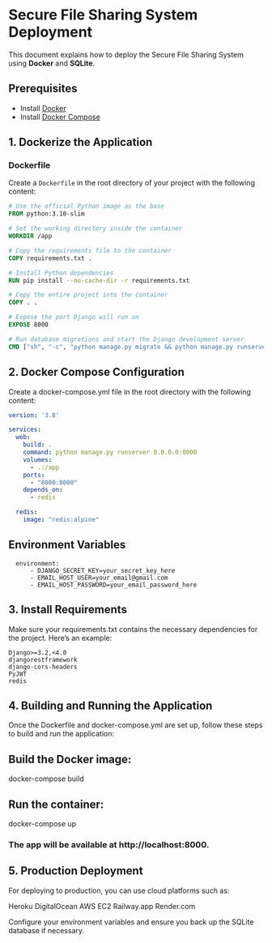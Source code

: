 # Secure File Sharing System Deployment

This document explains how to deploy the Secure File Sharing System using **Docker** and **SQLite**.

## Prerequisites

- Install [Docker](https://docs.docker.com/get-docker/)
- Install [Docker Compose](https://docs.docker.com/compose/install/)

## 1. Dockerize the Application

### Dockerfile

Create a `Dockerfile` in the root directory of your project with the following content:

```Dockerfile
# Use the official Python image as the base
FROM python:3.10-slim

# Set the working directory inside the container
WORKDIR /app

# Copy the requirements file to the container
COPY requirements.txt .

# Install Python dependencies
RUN pip install --no-cache-dir -r requirements.txt

# Copy the entire project into the container
COPY . .

# Expose the port Django will run on
EXPOSE 8000

# Run database migrations and start the Django development server
CMD ["sh", "-c", "python manage.py migrate && python manage.py runserver 0.0.0.0:8000"]
```

## 2. Docker Compose Configuration

Create a docker-compose.yml file in the root directory with the following content:

```docker-compose.yml
version: '3.8'

services:
  web:
    build: .
    command: python manage.py runserver 0.0.0.0:8000
    volumes:
      - .:/app
    ports:
      - "8000:8000"
    depends_on:
      - redis

  redis:
    image: "redis:alpine"
```
## Environment Variables
```
  environment:
      - DJANGO_SECRET_KEY=your_secret_key_here
      - EMAIL_HOST_USER=your_email@gmail.com
      - EMAIL_HOST_PASSWORD=your_email_password_here
```

## 3. Install Requirements

Make sure your requirements.txt contains the necessary dependencies for the project. Here’s an example:

```
Django>=3.2,<4.0
djangorestframework
django-cors-headers
PyJWT
redis
```

## 4.  Building and Running the Application

Once the Dockerfile and docker-compose.yml are set up, follow these steps to build and run the application:

## Build the Docker image:
docker-compose build

## Run the container:
docker-compose up

### The app will be available at http://localhost:8000.

## 5. Production Deployment
For deploying to production, you can use cloud platforms such as:

Heroku
DigitalOcean
AWS EC2
Railway.app
Render.com

Configure your environment variables and ensure you back up the SQLite database if necessary.


